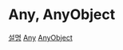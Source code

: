 # Any, AnyObject
[설명](https://blog.naver.com/raphaelra44/222618214240)
[Any](Any.swift)
[AnyObject](AnyClass.swift)
